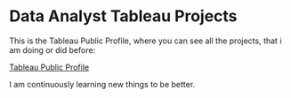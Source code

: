 # Data Analyst Tableau Projects

This is the Tableau Public Profile, where you can see all the projects, that i am doing or did before:

[Tableau Public Profile](https://public.tableau.com/app/profile/adam.horvath6040/vizzes)

I am continuously learning new things to be better.

